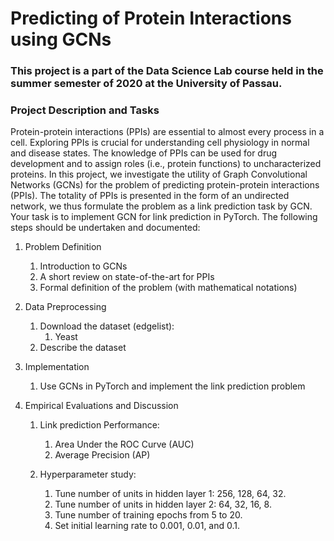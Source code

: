 # Predicting of Protein Interactions using GCNs
### This project is a part of the Data Science Lab course held in the summer semester of 2020 at the University of Passau. 



### Project Description and Tasks

Protein-protein interactions (PPIs) are essential to almost every process in a cell. Exploring PPIs is
crucial for understanding cell physiology in normal and disease states. The knowledge of PPIs can be
used for drug development and to assign roles (i.e., protein functions) to uncharacterized proteins. In
this project, we investigate the utility of Graph Convolutional Networks (GCNs) for the problem
of predicting protein-protein interactions (PPIs). The totality of PPIs is presented in the form of an
undirected network, we thus formulate the problem as a link prediction task by GCN. Your task is
to implement GCN for link prediction in PyTorch. The following steps should be undertaken and
documented:

1. Problem Definition
   1. Introduction to GCNs
   2. A short review on state-of-the-art for PPIs
   3. Formal definition of the problem (with mathematical notations)
   
2. Data Preprocessing
   1. Download the dataset (edgelist):
      1. Yeast
   2. Describe the dataset
   
3. Implementation
   1. Use GCNs in PyTorch and implement the link prediction problem
   
4. Empirical Evaluations and Discussion
   1. Link prediction Performance:
      1. Area Under the ROC Curve (AUC)
      2. Average Precision (AP)
      
   2. Hyperparameter study:
      1. Tune number of units in hidden layer 1: 256, 128, 64, 32.
      2. Tune number of units in hidden layer 2: 64, 32, 16, 8.
      3. Tune number of training epochs from 5 to 20.
      4. Set initial learning rate to 0.001, 0.01, and 0.1.
